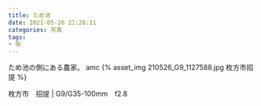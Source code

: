 ```yaml
---
title: ため池
date: 2021-05-26 21:28:11
categories: 写真
tags:
- 街
---
```


ため池の側にある農家。
amc
{% asset_img 210526_G9_1127588.jpg 枚方市招提 %}

枚方市　招提 | G9/G35-100mm　f2.8